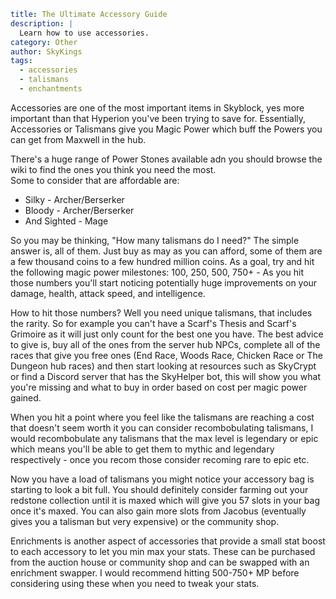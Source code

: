```yaml {metadata}
title: The Ultimate Accessory Guide
description: |
  Learn how to use accessories.
category: Other
author: SkyKings
tags:
  - accessories
  - talismans
  - enchantments
```

Accessories are one of the most important items in Skyblock, yes more important than that Hyperion you've been trying to
save for. Essentially, Accessories or Talismans give you Magic Power which buff the Powers you can get from Maxwell in
the hub.

There's a huge range of Power Stones available adn you should browse the wiki to find the ones you think you need the
most.  
Some to consider that are affordable are:

* Silky - Archer/Berserker
* Bloody - Archer/Berserker
* And Sighted - Mage

So you may be thinking, "How many talismans do I need?" The simple answer is, all of them. Just buy as may as you can
afford, some of them are a few thousand coins to a few hundred million coins. As a goal, try and hit the following magic
power milestones: 100, 250, 500, 750+ - As you hit those numbers you'll start noticing potentially huge improvements on
your damage, health, attack speed, and intelligence.

How to hit those numbers? Well you need unique talismans, that includes the rarity. So for example you can't have a
Scarf's Thesis and Scarf's Grimoire as it will just only count for the best one you have. The best advice to give is,
buy all of the ones from the server hub NPCs, complete all of the races that give you free ones (End Race, Woods Race,
Chicken Race or The Dungeon hub races) and then start looking at resources such as SkyCrypt or find a Discord server
that has the SkyHelper bot, this will show you what you're missing and what to buy in order based on cost per magic
power gained.

When you hit a point where you feel like the talismans are reaching a cost that doesn't seem worth it you can consider
recombobulating talismans, I would recombobulate any talismans that the max level is legendary or epic which means
you'll be able to get them to mythic and legendary respectively - once you recom those consider recoming rare to epic
etc.

Now you have a load of talismans you might notice your accessory bag is starting to look a bit full. You should
definitely consider farming out your redstone collection until it is maxed which will give you 57 slots in your bag once
it's maxed. You can also gain more slots from Jacobus (eventually gives you a talisman but very expensive) or the
community shop.

Enrichments is another aspect of accessories that provide a small stat boost to each accessory to let you min max your
stats. These can be purchased from the auction house or community shop and can be swapped with an enrichment swapper. I
would recommend hitting 500-750+ MP before considering using these when you need to tweak your stats.
